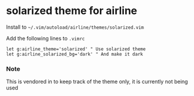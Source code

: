 # solarized theme for airline

Install to `~/.vim/autoload/airline/themes/solarized.vim`

Add the following lines to `.vimrc`

```
let g:airline_theme='solarized' " Use solarized theme
let g:airline_solarized_bg='dark' " And make it dark
```

### Note

This is vendored in to keep track of the theme only, it is currently not being used
